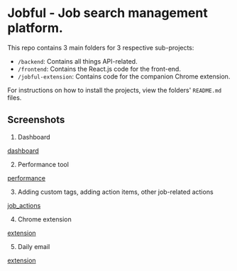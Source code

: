 # Jobful - Job search management platform.

This repo contains 3 main folders for 3 respective sub-projects:
- `/backend`: Contains all things API-related.
- `/frontend`: Contains the React.js code for the front-end.
- `/jobful-extension`: Contains code for the companion Chrome extension.

For instructions on how to install the projects, view the folders' `README.md` files.

## Screenshots

1. Dashboard

[dashboard](./screenshots/dashboard.png)

2. Performance tool

[performance](./screenshots/performance_tool.png)

3. Adding custom tags, adding action items, other job-related actions

[job_actions](./screenshots/job_actions.png)

4. Chrome extension

[extension](./screenshots/chrome_extension.png)

5. Daily email

[extension](./screenshots/daily_email.png)
